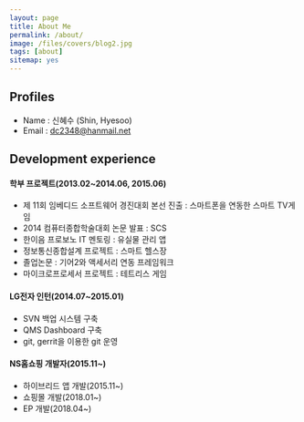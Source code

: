 ```yaml
---
layout: page
title: About Me
permalink: /about/
image: /files/covers/blog2.jpg
tags: [about]
sitemap: yes
---
```


## Profiles
* Name : 신혜수 (Shin, Hyesoo)
* Email : dc2348@hanmail.net


## Development experience
#### 학부 프로젝트(2013.02~2014.06, 2015.06)
* 제 11회 임베디드 소프트웨어 경진대회 본선 진출 : 스마트폰을 연동한 스마트 TV게임
* 2014 컴퓨터종합학술대회 논문 발표 : SCS
* 한이음 프로보노 IT 멘토링 : 유실물 관리 앱
* 정보통신종합설계 프로젝트 : 스마트 헬스장
* 졸업논문 : 기어2와 액세서리 연동 프레임워크
* 마이크로프로세서 프로젝트 : 테트리스 게임

#### LG전자 인턴(2014.07~2015.01)
* SVN 백업 시스템 구축
* QMS Dashboard 구축
* git, gerrit을 이용한 git 운영

#### NS홈쇼핑 개발자(2015.11~)
* 하이브리드 앱 개발(2015.11~)
* 쇼핑몰 개발(2018.01~)
* EP 개발(2018.04~)

